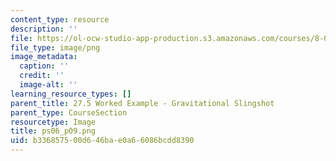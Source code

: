 ```yaml
---
content_type: resource
description: ''
file: https://ol-ocw-studio-app-production.s3.amazonaws.com/courses/8-01sc-classical-mechanics-fall-2016/b336857500d646bae0a66086bcdd8390_ps06_p09.png
file_type: image/png
image_metadata:
  caption: ''
  credit: ''
  image-alt: ''
learning_resource_types: []
parent_title: 27.5 Worked Example - Gravitational Slingshot
parent_type: CourseSection
resourcetype: Image
title: ps06_p09.png
uid: b3368575-00d6-46ba-e0a6-6086bcdd8390
---
```

